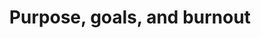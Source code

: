 ---
layout: bookmark
title: Purpose, goals, and burnout
tags:
  - Bookmarks
  - Web
  - Working
created: '2025-02-27T00:49:26.811Z'
modified: '2025-02-27T00:51:05.094Z'
link: https://gomakethings.com/purpose-goals-and-burnout/
id: 980583283
excerpt: >-
  Back in 2023, Amy Hupe gave a fantastic talk on meaning and burnout in the
  tech industry at the State of the Browser conference.

  Late last year, she gave a follow-up to to that same talk at FF Conf, and it’s
  even better than the original…
   In her talk, Amy digs into her own experiences with burnout, and emerging on the other side.
  For her, that involved getting more clarity on the purpose of her work, and
  how she derives meaning from it.
image: https://gomakethings.com/img/og.png
highlights:
  - Purpose + Goals + Progress = Meaning
  - I hate what the culture of the web and the web industry have become.
  - >-
    The web has fallen prey to the fast fashion effect. Far too many people
    simply don’t care about the quality of what we make, as long as it just
    about works and brings in money today.
  - >-
    I imagine this is a lot like what artists feel like when they’re forced to
    make shitty little tourist trinkets to pay the bills because the really good
    stuff just doesn’t sell.
---